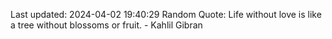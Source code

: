 Last updated: 2024-04-02 19:40:29
Random Quote: Life without love is like a tree without blossoms or fruit. - Kahlil Gibran